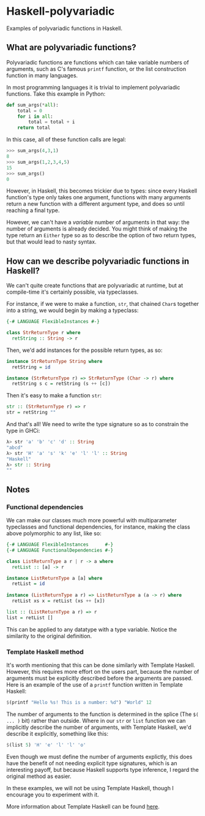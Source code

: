 # Haskell-polyvariadic
Examples of polyvariadic functions in Haskell.

## What are polyvariadic functions?
Polyvariadic functions are functions which can take variable numbers of arguments, such as C's famous `printf` function, or the list construction function in many languages.

In most programming languages it is trivial to implement polyvariadic functions. Take this example in Python:

```python
def sum_args(*all):
    total = 0
    for i in all:
        total = total + i
    return total
```

In this case, all of these function calls are legal:

```python
>>> sum_args(4,3,1)
8
>>> sum_args(1,2,3,4,5)
15
>>> sum_args()
0
```

However, in Haskell, this becomes trickier due to types: since every Haskell function's type only takes one argument, functions with many arguments return a new function with a different argument type, and does so until reaching a final type.

However, we can't have a *variable* number of arguments in that way: the number of arguments is already decided. You might think of making the type return an `Either` type so as to describe the option of two return types, but that would lead to nasty syntax.

## How can we describe polyvariadic functions in Haskell?

We can't quite create functions that are polyvariadic at runtime, but at compile-time it's certainly possible, via typeclasses.

For instance, if we were to make a function, `str`, that chained `Char`s together into a string, we would begin by making a typeclass:

```Haskell
{-# LANGUAGE FlexibleInstances #-}

class StrReturnType r where
  retString :: String -> r
```

Then, we'd add instances for the possible return types, as so:

```Haskell
instance StrReturnType String where
  retString = id

instance (StrReturnType r) => StrReturnType (Char -> r) where
  retString s c = retString (s ++ [c])
```

Then it's easy to make a function `str`:

```Haskell
str :: (StrReturnType r) => r
str = retString ""
```

And that's all! We need to write the type signature so as to constrain the type in GHCi:

```Haskell
λ> str 'a' 'b' 'c' 'd' :: String
"abcd"
λ> str 'H' 'a' 's' 'k' 'e' 'l' 'l' :: String
"Haskell"
λ> str :: String
""
```

## Notes

### Functional dependencies

We can make our classes much more powerful with multiparameter typeclasses and functional dependencies, for instance, making the class above polymorphic to any list, like so:

```Haskell
{-# LANGUAGE FlexibleInstances      #-}
{-# LANGUAGE FunctionalDependencies #-}

class ListReturnType a r | r -> a where
  retList :: [a] -> r

instance ListReturnType a [a] where
  retList = id
  
instance (ListReturnType a r) => ListReturnType a (a -> r) where
  retList xs x = retList (xs ++ [x])

list :: (ListReturnType a r) => r
list = retList []
```

This can be applied to any datatype with a type variable. Notice the similarity to the original definition.

### Template Haskell method

It's worth mentioning that this can be done similarly with Template Haskell. However, this requires more effort on the users part, because the number of arguments must be explicitly described before the arguments are passed.
Here is an example of the use of a `printf` function written in Template Haskell:

```Haskell
$(printf "Hello %s! This is a number: %d") "World" 12
```

The number of arguments to the function is determined in the splice (The `$( ... )` bit) rather than outside. Where in our `str` or `list` function we can implicitly describe the number of arguments, with Template Haskell, we'd describe it explicitly, something like this:

```Haskell
$(list 5) 'H' 'e' 'l' 'l' 'o'
```

Even though we must define the number of arguments explictly, this does have the benefit of not needing explicit type signatures, which is an interesting payoff, but because Haskell supports type inference, I regard the original method as easier.

In these examples, we will not be using Template Haskell, though I encourage you to experiment with it.

More information about Template Haskell can be found [here](https://wiki.haskell.org/Template_Haskell).

